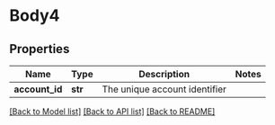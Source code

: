 # Body4

## Properties
Name | Type | Description | Notes
------------ | ------------- | ------------- | -------------
**account_id** | **str** | The unique account identifier | 

[[Back to Model list]](../README.md#documentation-for-models) [[Back to API list]](../README.md#documentation-for-api-endpoints) [[Back to README]](../README.md)


